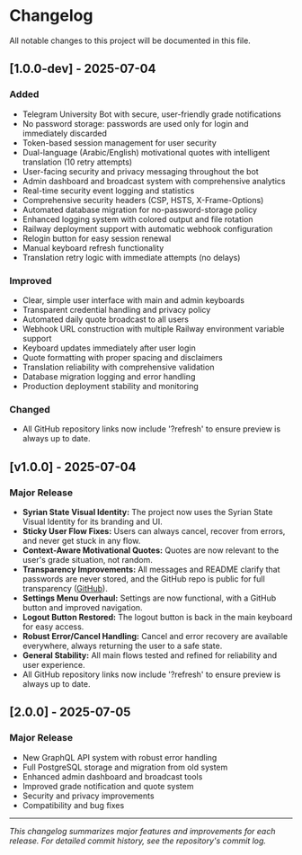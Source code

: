 # Changelog

All notable changes to this project will be documented in this file.

## [1.0.0-dev] - 2025-07-04

### Added
- Telegram University Bot with secure, user-friendly grade notifications
- No password storage: passwords are used only for login and immediately discarded
- Token-based session management for user security
- Dual-language (Arabic/English) motivational quotes with intelligent translation (10 retry attempts)
- User-facing security and privacy messaging throughout the bot
- Admin dashboard and broadcast system with comprehensive analytics
- Real-time security event logging and statistics
- Comprehensive security headers (CSP, HSTS, X-Frame-Options)
- Automated database migration for no-password-storage policy
- Enhanced logging system with colored output and file rotation
- Railway deployment support with automatic webhook configuration
- Relogin button for easy session renewal
- Manual keyboard refresh functionality
- Translation retry logic with immediate attempts (no delays)

### Improved
- Clear, simple user interface with main and admin keyboards
- Transparent credential handling and privacy policy
- Automated daily quote broadcast to all users
- Webhook URL construction with multiple Railway environment variable support
- Keyboard updates immediately after user login
- Quote formatting with proper spacing and disclaimers
- Translation reliability with comprehensive validation
- Database migration logging and error handling
- Production deployment stability and monitoring

### Changed
- All GitHub repository links now include '?refresh' to ensure preview is always up to date.

## [v1.0.0] - 2025-07-04
### Major Release
- **Syrian State Visual Identity:** The project now uses the Syrian State Visual Identity for its branding and UI.
- **Sticky User Flow Fixes:** Users can always cancel, recover from errors, and never get stuck in any flow.
- **Context-Aware Motivational Quotes:** Quotes are now relevant to the user's grade situation, not random.
- **Transparency Improvements:** All messages and README clarify that passwords are never stored, and the GitHub repo is public for full transparency ([GitHub](https://github.com/sispt/grade-phoenix-bot?refresh)).
- **Settings Menu Overhaul:** Settings are now functional, with a GitHub button and improved navigation.
- **Logout Button Restored:** The logout button is back in the main keyboard for easy access.
- **Robust Error/Cancel Handling:** Cancel and error recovery are available everywhere, always returning the user to a safe state.
- **General Stability:** All main flows tested and refined for reliability and user experience.
- All GitHub repository links now include '?refresh' to ensure preview is always up to date.

## [2.0.0] - 2025-07-05
### Major Release
- New GraphQL API system with robust error handling
- Full PostgreSQL storage and migration from old system
- Enhanced admin dashboard and broadcast tools
- Improved grade notification and quote system
- Security and privacy improvements
- Compatibility and bug fixes

---

_This changelog summarizes major features and improvements for each release. For detailed commit history, see the repository's commit log._